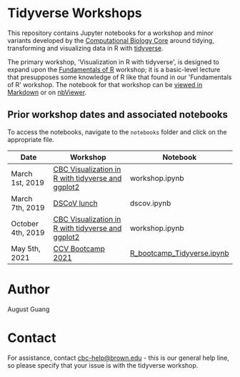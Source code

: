 # Tidyverse Workshops

This repository contains Jupyter notebooks for a workshop and minor variants developed by the [Computational Biology Core](http://cbc.brown.edu/) around tidying, transforming and visualizing data in R with [tidyverse](https://www.tidyverse.org/).

The primary workshop, 'Visualization in R with tidyverse', is designed to expand upon the [Fundamentals of R](https://compbiocore.github.io/r-workshop-1/) workshop; it is a basic-level lecture that presupposes some knowledge of R like that found in our 'Fundamentals of R' workshop. The notebook for that workshop can be [viewed in Markdown](https://compbiocore.github.io/tidyverse-workshop/workshop/) or on [nbViewer](https://nbviewer.jupyter.org/github/compbiocore/tidyverse-workshop/blob/master/notebooks/workshop.ipynb).



## Prior workshop dates and associated notebooks

To access the notebooks, navigate to the `notebooks` folder and click on the appropriate file.

| Date | Workshop | Notebook
|---|---|---
| March 1st, 2019 | [CBC Visualization in R with tidyverse and ggplot2](https://events.brown.edu/cobre/view/event/date/20190301/event_id/108625) | workshop.ipynb
| March 7th, 2019 | [DSCoV lunch](https://events.brown.edu/brain-science/view/event/event_id/112166) | dscov.ipynb
| October 4th, 2019 | [CBC Visualization in R with tidyverse and ggplot2](https://events.brown.edu/cobre/view/event/date/20191004/event_id/146502) | workshop.ipynb
| May 5th, 2021 | [CCV Bootcamp 2021](https://app.gitbook.com/@brown-cis/s/bootcamp2021/schuedule/wednesday-5-may) | [R_bootcamp_Tidyverse.ipynb](https://github.com/compbiocore/ccv_bootcamp_R/blob/dev/R_Bootcamp_Tidyverse.ipynb)

# Author

August Guang

# Contact

For assistance, contact cbc-help@brown.edu - this is our general help line, so please specify that your issue is with the tidyverse workshop.
